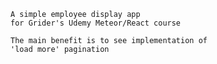     A simple employee display app
    for Grider's Udemy Meteor/React course
    
    The main benefit is to see implementation of 
    'load more' pagination